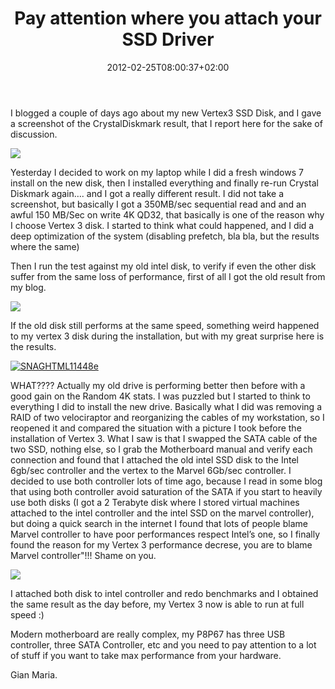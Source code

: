 ﻿---
title: "Pay attention where you attach your SSD Driver"
description: ""
date: 2012-02-25T08:00:37+02:00
draft: false
tags: [SSD]
categories: [General]
---
I blogged a couple of days ago about my new Vertex3 SSD Disk, and I gave a screenshot of the CrystalDiskmark result, that I report here for the sake of discussion.

![](https://www.codewrecks.com/blog/wp-content/uploads/2012/02/SNAGHTML69aa9.png)

Yesterday I decided to work on my laptop while I did a fresh windows 7 install on the new disk, then I installed everything and finally re-run Crystal Diskmark again…. and I got a really different result. I did not take a screenshot, but basically I got a 350MB/sec sequential read and and an awful 150 MB/Sec on write 4K QD32, that basically is one of the reason why I choose Vertex 3 disk. I started to think what could happened, and I did a deep optimization of the system (disabling prefetch, bla bla, but the results where the same)

Then I run the test against my old intel disk, to verify if even the other disk suffer from the same loss of performance, first of all I got the old result from my blog.

![](https://www.codewrecks.com/blog/wp-content/uploads/2011/09/SNAGHTML81517b.png)

If the old disk still performs at the same speed, something weird happened to my vertex 3 disk during the installation, but with my great surprise here is the results.

[![SNAGHTML11448e](https://www.codewrecks.com/blog/wp-content/uploads/2012/02/SNAGHTML11448e_thumb.png "SNAGHTML11448e")](https://www.codewrecks.com/blog/wp-content/uploads/2012/02/SNAGHTML11448e.png)

WHAT???? Actually my old drive is performing better then before with a good gain on the Random 4K stats. I was puzzled but I started to think to everything I did to install the new drive. Basically what I did was removing a RAID of two velociraptor and reorganizing the cables of my workstation, so I reopened it and compared the situation with a picture I took before the installation of Vertex 3. What I saw is that I swapped the SATA cable of the two SSD, nothing else, so I grab the Motherboard manual and verify each connection and found that I attached the old intel SSD disk to the Intel 6gb/sec controller and the vertex to the Marvel 6Gb/sec controller. I decided to use both controller lots of time ago, because I read in some blog that using both controller avoid saturation of the SATA if you start to heavily use both disks (I got a 2 Terabyte disk where I stored virtual machines attached to the intel controller and the intel SSD on the marvel controller), but doing a quick search in the internet I found that lots of people blame Marvel controller to have poor performances respect Intel’s one, so I finally found the reason for my Vertex 3 performance decrese, you are to blame Marvel controller"!!! Shame on you.

![](http://www.angryweb.com/wp-content/uploads/2010/10/angry-wife.jpg)

I attached both disk to intel controller and redo benchmarks and I obtained the same result as the day before, my Vertex 3 now is able to run at full speed :)

Modern motherboard are really complex, my P8P67 has three USB controller, three SATA Controller, etc and you need to pay attention to a lot of stuff if you want to take max performance from your hardware.

Gian Maria.
